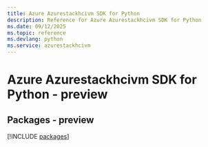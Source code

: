 ```yaml
---
title: Azure Azurestackhcivm SDK for Python
description: Reference for Azure Azurestackhcivm SDK for Python
ms.date: 09/12/2025
ms.topic: reference
ms.devlang: python
ms.service: azurestackhcivm
---
```

# Azure Azurestackhcivm SDK for Python - preview
## Packages - preview
[!INCLUDE [packages](azurestackhcivm-index.md)]